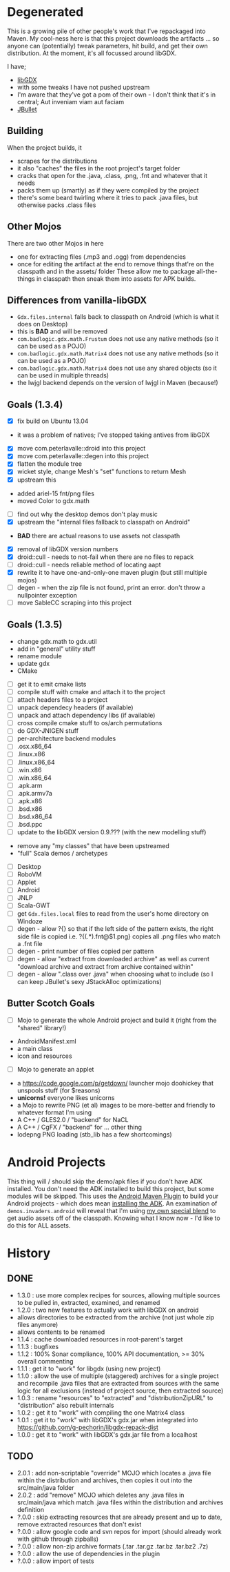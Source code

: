 Degenerated
===========

This is a growing pile of other people's work that I've repackaged into Maven.
My cool-ness here is that this project downloads the artifacts ... so anyone can (potentially) tweak parameters, hit build, and get their own distribution.
At the moment, it's all focussed around libGDX.

I have;

 * [libGDX](http://libgdx.badlogicgames.com/)
  * with some tweaks I have not pushed upstream
  * I'm aware that they've got a pom of their own - I don't think that it's in central; Aut inveniam viam aut faciam
 * [JBullet](http://jbullet.advel.cz/)


Building
-------
When the project builds, it
 * scrapes for the distributions
  * it also "caches" the files in the root project's target folder
 * cracks that open for the .java, .class, .png, .fnt and whatever that it needs
 * packs them up (smartly) as if they were compiled by the project
  * there's some beard twirling where it tries to pack .java files, but otherwise packs .class files

Other Mojos
-----------
There are two other Mojos in here
 * one for extracting files (.mp3 and .ogg) from dependencies
 * once for editing the artifact at the end to remove things that're on the classpath and in the assets/ folder
These allow me to package all-the-things in classpath then sneak them into assets for APK builds.

Differences from vanilla-libGDX
-------------------------------
 * `Gdx.files.internal` falls back to classpath on Android (which is what it does on Desktop)
  * this is __BAD__ and will be removed
 * `com.badlogic.gdx.math.Frustum` does not use any native methods (so it can be used as a POJO)
 * `com.badlogic.gdx.math.Matrix4` does not use any native methods (so it can be used as a POJO)
 * `com.badlogic.gdx.math.Matrix4` does not use any shared objects (so it can be used in multiple threads)
 * the lwjgl backend depends on the version of lwjgl in Maven (because!)

Goals (1.3.4)
------------------
 * [x] fix build on Ubuntu 13.04
  * it was a problem of natives; I've stopped taking antives from libGDX
 * [x] move com.peterlavalle::droid into this project
 * [x] move com.peterlavalle::degen into this project
 * [x] flatten the module tree
 * [x] wicket style, change Mesh's "set" functions to return Mesh
  * [x] upstream this
 * added ariel-15 fnt/png files
  * moved Color to gdx.math
 * [ ] find out why the desktop demos don't play music
 * [x] upstream the "internal files fallback to classpath on Android"
  * __BAD__ there are actual reasons to use assets not classpath
 * [x] removal of libGDX version numbers
 * [x] droid::cull - needs to not-fail when there are no files to repack
 * [ ] droid::cull - needs reliable method of locating aapt
  * [x] rewrite it to have one-and-only-one maven plugin (but still multiple mojos)
 * [ ] degen - when the zip file is not found, print an error. don't throw a nullpointer exception
 * [ ] move SableCC scraping into this project
 
Goals (1.3.5)
------------------
 * change gdx.math to gdx.util
  * add in "general" utility stuff
  * rename module
 * update gdx
 * CMake
  * [ ] get it to emit cmake lists
  * [ ] compile stuff with cmake and attach it to the project
  * [ ] attach headers files to a project
  * [ ] unpack dependecy headers (if available)
  * [ ] unpack and attach dependency libs (if available)
  * [ ] cross compile cmake stuff to os/arch permutations
  * [ ] do GDX-JNIGEN stuff
 * [ ] per-architecture backend modules
  * [ ] .osx.x86_64
  * [ ] .linux.x86
  * [ ] .linux.x86_64
  * [ ] .win.x86
  * [ ] .win.x86_64
  * [ ] .apk.arm
  * [ ] .apk.armv7a
  * [ ] .apk.x86
  * [ ] .bsd.x86
  * [ ] .bsd.x86_64
  * [ ] .bsd.ppc
 * [ ] update to the libGDX version 0.9.??? (with the new modelling stuff)
  * remove any "my classes" that have been upstreamed
 * "full" Scala demos / archetypes
  * [ ] Desktop
  * [ ] RoboVM
  * [ ] Applet
  * [ ] Android
  * [ ] JNLP
  * [ ] Scala-GWT
 * [ ] get `Gdx.files.local` files to read from the user's home directory on Windoze
 * [ ] degen - allow ?{} so that if the left side of the pattern exists, the right side file is copied i.e. ?{(.*)\.fnt@$1.png} copies all .png files who match a .fnt file
 * [ ] degen - print number of files copied per pattern
 * [ ] degen - allow "extract from downloaded archive" as well as current "download archive and extract from archive contained within"
 * [ ] degen - allow ".class over .java" when choosing what to include (so I can keep JBullet's sexy JStackAlloc optimizations)

Butter Scotch Goals
-------------------
 * [ ] Mojo to generate the whole Android project and build it (right from the "shared" library!)
  * AndroidManifest.xml
  * a main class
  * icon and resources
 * [ ] Mojo to generate an applet
 * a https://code.google.com/p/getdown/ launcher mojo doohickey that unspools stuff (for $reasons)
 * __unicorns!__ everyone likes unicorns
 * a Mojo to rewrite PNG (et al) images to be more-better and friendly to whatever format I'm using
 * A C++ / GLES2.0 / "backend" for NaCL
 * A C++ / CgFX / "backend" for ... other thing
 * lodepng PNG loading (stb_lib has a few shortcomings)

Android Projects
================
This thing will / should skip the demo/apk files if you don't have ADK installed.
You don't need the ADK installed to build this project, but some modules will be skipped.
This uses the [Android Maven Plugin](http://code.google.com/p/maven-android-plugin/) to build your Android projects - which does mean [installing the ADK](http://code.google.com/p/maven-android-plugin/wiki/GettingStarted).
An examination of `demos.invaders.android` will reveal that I'm using [my own special blend](???) to get audio assets off of the classpath.
Knowing what I know now - I'd like to do this for ALL assets.

History
=======
DONE
----
 * 1.3.0 : use more complex recipes for sources, allowing multiple sources to be pulled in, extracted, examined, and renamed
 * 1.2.0 : two new features to actually work with libGDX on android
  * allows directories to be extracted from the archive (not just whole zip files anymore)
  * allows contents to be renamed
 * 1.1.4 : cache downloaded resources in root-parent's target
 * 1.1.3 : bugfixes
 * 1.1.2 : 100% Sonar compliance, 100% API documentation, >= 30% overall commenting
 * 1.1.1 : get it to "work" for libgdx (using new project)
 * 1.1.0 : allow the use of multiple (staggered) archives for a single project and recompile .java files that are extracted from sources with the same logic for all exclusions (instead of project source, then extracted source)
 * 1.0.3 : rename "resources" to "extracted" and "distributionZipURL" to "distribution" also rebuilt internals
 * 1.0.2 : get it to "work" with compiling the one Matrix4 class
 * 1.0.1 : get it to "work" with libGDX's gdx.jar when integrated into https://github.com/g-pechorin/libgdx-repack-dist
 * 1.0.0 : get it to "work" with libGDX's gdx.jar file from a localhost


TODO
----
 * 2.0.1 : add non-scriptable "override" MOJO which locates a .java file within the distribution and archives, then copies it out into the src/main/java folder
 * 2.0.2 : add "remove" MOJO which deletes any .java files in src/main/java which match .java files within the distribution and archives definition
 * ?.0.0 : skip extracting resources that are already present and up to date, remove extracted resources that don't exist
 * ?.0.0 : allow google code and svn repos for import (should already work with github through zipballs)
 * ?.0.0 : allow non-zip archive formats (.tar .tar.gz .tar.bz .tar.bz2 .7z)
 * ?.0.0 : allow the use of dependencies in the plugin
 * ?.0.0 : allow import of tests

